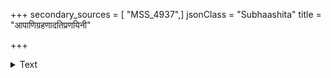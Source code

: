 +++
secondary_sources = [ "MSS_4937",]
jsonClass = "Subhaashita"
title = "आपाणिग्रहणादतिप्रणयिनी"

+++

<details><summary>Text</summary>

आपाणिग्रहणादतिप्रणयिनी कण्ठस्थिताहं विभोः सर्वैरेव हरिप्रियेति कमला सोऽप्युच्यते माधवः।  
नो तेनापि दुनोमि मत्सुतगणाः पद्मासुतस्यानुगा वाण्येत्याधिनिवारणाय सततं संगीयते वीणया॥
</details>

